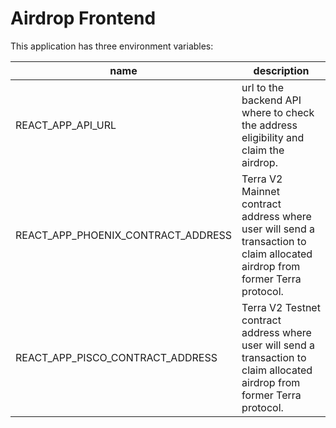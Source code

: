 # Airdrop Frontend 

This application has three environment variables:

 name                               | description
------------------------------------|---------------
REACT_APP_API_URL                   | url to the backend API where to check the address eligibility and claim the airdrop. 
REACT_APP_PHOENIX_CONTRACT_ADDRESS  | Terra V2 Mainnet contract address where user will send a transaction to claim allocated airdrop from former Terra protocol.
REACT_APP_PISCO_CONTRACT_ADDRESS    | Terra V2 Testnet contract address where user will send a transaction to claim allocated airdrop from former Terra protocol.